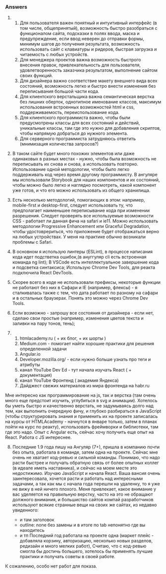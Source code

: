 ### Answers
1. 1. Для пользователя важен понятный и интуитивный интерфейс (в том числе, общепринятый), возможность быстро разобраться с функционалом сайта, подсказки в полях ввода, маска и предупреждение, если ввод неверен до отправки формы, минимум шагов до получения результата, возможность использовать сайт с клавиатуры и ридеров, быстрая загрузка и читаемость с любых устройств.
    2. Для менеджера проектов важна возможность быстрого внесения правок, привлекательность для пользователя, удовлетворенность заказчика результатом, выполнение сайтом своих функций.
    3. Для дизайнера важно соответствие макету внешнего вида всех состояний, возможность легко и быстро внести изменения без переписывания большой части кода.
    4. Для клиентского верстальщика важна семантическая верстка без лишних оберток, однотипное именование классов, максимум использования встроенных возможностей html и css, поддерживаемость, переиспользование кода.
    5. Для клиентского программиста важно, чтобы были предусмотрены классы для всех состояний и действий, уникальные классы, там где это нужно для добавления скриптов, чтобы напрямую добраться до нужного элемента.
    6. Для серверного программиста затрудняюсь ответить (мнимизация количества запросов?)

2. В таком сайте будет много похожих элементов или даже одинаковых в разных местах - нужно, чтобы была возможность не переписывать их снова и снова, а использовать повторно. Использование одной методологии, чтобы было легко поддерживать код через время другому программисту. В ангуляре мы использовали Storybook для наших компонентов и их состояний, чтобы можно было легко и наглядно посмотреть, какой компонент уже готов, и что его можно использовать из общего хранилища.
3. Есть несколько методологий, помогающих в этом: например, mobile-first и desktop-first, следует использовать ту, что предполагает наименьшее переписывание кода при изменении разрешения. Следует проверять все используемые возможности CSS - работает ли данная фича на safari и ie11. Можно использовать методологии Progressive Enhancement или Graceful Degradation, чтобы удостоврериться, что приложение будет отображаться верно на любых устройствах.
У меня на практике обычно возникали проблемы с Safari.
4. В основном я использую линтеры (ESLint), в процессе написания кода идет подстветка ошибок,(в ануггуляр cli есть встроенная команда ng lint); В VSCode есть интеллектуальное завершение кода и подсветка синтаксиса; Использую Chrome Dev Tools, для реакта подключила React DevTools.
5. Скорее всего в коде не использовали префиксы, некоторые функции не работают без них в Сафари и IE (например, флексы) - я сталкивалась также с тем, что дата работает по разному на сафари и в остальных браузерах. Понять это можно через Chrome Dev Tools.
6. Если возможно - запрошу все состояния от дизайнера - если нет, сделаю свои простые (например, изменения цветов текста и заливки на пару тонов, тень);
7. 1. htmlacademy.ru ( + их блог, + их шорты )
   2. Medium.com - помогает найти хорошие практики для решения определенной задачи
   3. Angular.io
   4. Developer.mozilla.org/ - если нужно больше узнать про теги и атрибуты
   5. канал YouTube Dev Ed - тут начала изучать React ( + документация)
   6. канал YouTube Фронтенд ( академия Яндекса)
   7. Дайджест свежих материалов из мира фронтенда на habr.ru

Мне интересно как программирование на js, так и верстка (там очень много еще предстоит изучить, углубиться в svg и анимации). Хотелось бы уметь быстро и качественно верстать, не задумываясь долго над тем, как выполнить очередную фичу, и глубоко разбираться в JavaScript (чтобы структурировать знания и применить их на проекте записалась на курсы от HTMLAcademy - начнутся в январе только, затем в планах пойти на курс по реакту), использовать фреймворки и библиотеки, там где это надо. Опыт с Angular есть, сейчас хочу получить еще опыт на React. Работа с JS интереснее.

8.  Последние 1.9 года пишу на Ангуляр (7+), пришла в компанию почти без опыта, работала в команде, затем одна на проекте. Сейчас мне очень не хватает код-ревью и сильной команды. Понимаю, что надо расти быстрее и получать обратную связь от более опытных коллег (в идеале иметь наставника), и сейчас на моем месте это недостижимо.
    Изучаю JavaScript и начала React.
    Ваша вансия очень заинтересовала, хочется расти и работать над интересными задачами, а так как мы с начала года перешли на удаленку, то я уже не вижу в ней ничего плохого. Меня привлекает, какое внимание у вас уделяется на правильную верстку, часто на это не обращают должного внимания, и большиство сайтов компай разработчиков используют всякие странные вещи на своих же сайтах, из недавно увиденного:
    - <p class="h1"></p>  и там заголовок
    - outline: none без замены и в итоге по tab непонятно где вы находитесь
    - и тп
Последний год работала на проекте одна (маркет плейс - добавляла корзину, авторизацию, несколько новых разделов, редизайн и много мелких работ), Считаю, что с код-ревью смогла бы достичь большего, хотелось бы применять лучшие практики и получать советы в своей работе.

К сожалению, особо нет работ для показа.



